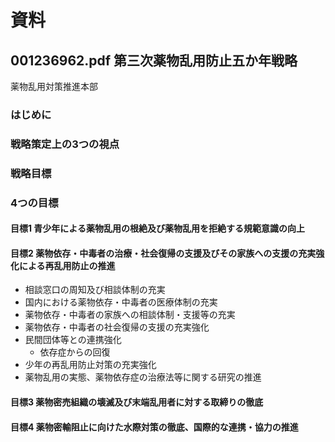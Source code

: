 # 資料

## 001236962.pdf 第三次薬物乱用防止五か年戦略
薬物乱用対策推進本部

### はじめに

### 戦略策定上の3つの視点

### 戦略目標

### 4つの目標

#### 目標1 青少年による薬物乱用の根絶及び薬物乱用を拒絶する規範意識の向上

#### 目標2 薬物依存・中毒者の治療・社会復帰の支援及びその家族への支援の充実強化による再乱用防止の推進

- 相談窓口の周知及び相談体制の充実
- 国内における薬物依存・中毒者の医療体制の充実
- 薬物依存・中毒者の家族への相談体制・支援等の充実
- 薬物依存・中毒者の社会復帰の支援の充実強化
- 民間団体等との連携強化
	- 依存症からの回復
- 少年の再乱用防止対策の充実強化
- 薬物乱用の実態、薬物依存症の治療法等に関する研究の推進

#### 目標3 薬物密売組織の壊滅及び末端乱用者に対する取締りの徹底

#### 目標4 薬物密輸阻止に向けた水際対策の徹底、国際的な連携・協力の推進
